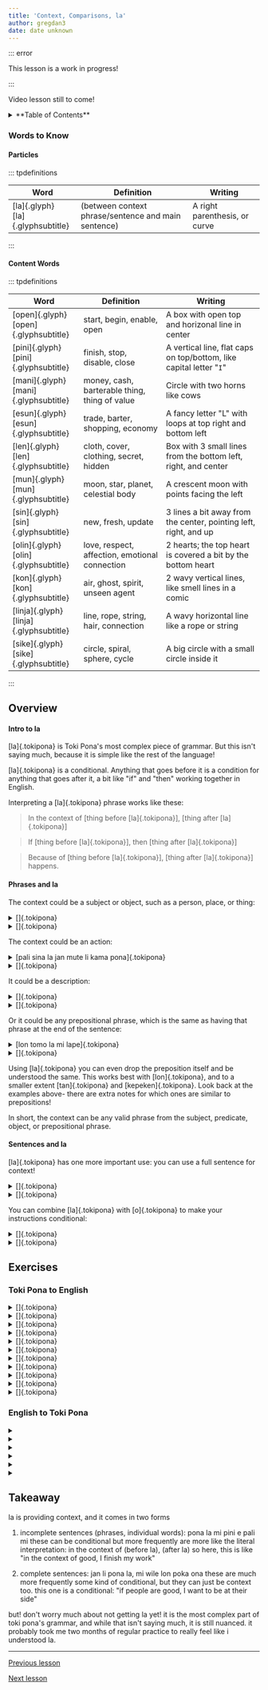 ```yaml
---
title: 'Context, Comparisons, la'
author: gregdan3
date: date unknown
---
```

::: error

This lesson is a work in progress!

:::

Video lesson still to come!

<details><summary>**Table of Contents**</summary>

<!-- toc -->

  - [Words to Know](#words-to-know)
    - [Particles](#particles)
    - [Content Words](#content-words)
- [Overview](#overview)
    - [Intro to la](#intro-to-la)
    - [Phrases and la](#phrases-and-la)
    - [Sentences and la](#sentences-and-la)
- [Exercises](#exercises)
  - [Toki Pona to English](#toki-pona-to-english)
  - [English to Toki Pona](#english-to-toki-pona)
- [Takeaway](#takeaway)

<!-- tocstop -->

</details>

### Words to Know

#### Particles

::: tpdefinitions

| Word                                  | Definition                                          | Writing                       |
| ------------------------------------- | --------------------------------------------------- | ----------------------------- |
| [la]{.glyph}<br/>[la]{.glyphsubtitle} | (between context phrase/sentence and main sentence) | A right parenthesis, or curve |

:::

#### Content Words

::: tpdefinitions

| Word                                        | Definition                                     | Writing                                                             |
| ------------------------------------------- | ---------------------------------------------- | ------------------------------------------------------------------- |
| [open]{.glyph}<br/>[open]{.glyphsubtitle}   | start, begin, enable, open                     | A box with open top and horizonal line in center                    |
| [pini]{.glyph}<br/>[pini]{.glyphsubtitle}   | finish, stop, disable, close                   | A vertical line, flat caps on top/bottom, like capital letter "`I`" |
| [mani]{.glyph}<br/>[mani]{.glyphsubtitle}   | money, cash, barterable thing, thing of value  | Circle with two horns like cows                                     |
| [esun]{.glyph}<br/>[esun]{.glyphsubtitle}   | trade, barter, shopping, economy               | A fancy letter "L" with loops at top right and bottom left          |
| [len]{.glyph}<br/>[len]{.glyphsubtitle}     | cloth, cover, clothing, secret, hidden         | Box with 3 small lines from the bottom left, right, and center      |
| [mun]{.glyph}<br/>[mun]{.glyphsubtitle}     | moon, star, planet, celestial body             | A crescent moon with points facing the left                         |
| [sin]{.glyph}<br/>[sin]{.glyphsubtitle}     | new, fresh, update                             | 3 lines a bit away from the center, pointing left, right, and up    |
| [olin]{.glyph}<br/>[olin]{.glyphsubtitle}   | love, respect, affection, emotional connection | 2 hearts; the top heart is covered a bit by the bottom heart        |
| [kon]{.glyph}<br/>[kon]{.glyphsubtitle}     | air, ghost, spirit, unseen agent               | 2 wavy vertical lines, like smell lines in a comic                  |
| [linja]{.glyph}<br/>[linja]{.glyphsubtitle} | line, rope, string, hair, connection           | A wavy horizontal line like a rope or string                        |
| [sike]{.glyph}<br/>[sike]{.glyphsubtitle}   | circle, spiral, sphere, cycle                  | A big circle with a small circle inside it                          |

:::

## Overview

#### Intro to la

[la]{.tokipona} is Toki Pona's most complex piece of grammar. But this isn't saying much, because it is simple like the rest of the language!

[la]{.tokipona} is a conditional. Anything that goes before it is a condition for anything that goes after it, a bit like "if" and "then" working together in English.

Interpreting a [la]{.tokipona} phrase works like these:

> In the context of [thing before [la]{.tokipona}], [thing after [la]{.tokipona}]

> If [thing before [la]{.tokipona}], then [thing after [la]{.tokipona}]

> Because of [thing before [la]{.tokipona}], [thing after [la]{.tokipona}] happens.

#### Phrases and la

The context could be a subject or object, such as a person, place, or thing:

<details><summary> []{.tokipona} </summary>

</details>

<details><summary> []{.tokipona} </summary>

</details>

The context could be an action:

<details><summary> [pali sina la jan mute li kama pona]{.tokipona} </summary>

Because of your work, many people have gotten better.

::: info

This is similar to using **tan**!

[jan mute li kama pona tan pali sina]{.tokipona}

:::

</details>

<details><summary> []{.tokipona} </summary>

</details>

It could be a description:

<details><summary> []{.tokipona} </summary>

</details>

<details><summary> []{.tokipona} </summary>

</details>

Or it could be any prepositional phrase, which is the same as having that phrase at the end of the sentence:

<details><summary> [lon tomo la mi lape]{.tokipona} </summary>

In a home, I sleep.

</details>

<details><summary> []{.tokipona} </summary>

</details>

Using [la]{.tokipona} you can even drop the preposition itself and be understood the same. This works best with [lon]{.tokipona}, and to a smaller extent [tan]{.tokipona} and [kepeken]{.tokipona}. Look back at the examples above- there are extra notes for which ones are similar to prepositions!

In short, the context can be any valid phrase from the subject, predicate, object, or prepositional phrase.

#### Sentences and la

[la]{.tokipona} has one more important use: you can use a full sentence for context!

<details><summary> []{.tokipona} </summary>

</details>

<details><summary> []{.tokipona} </summary>

</details>

You can combine [la]{.tokipona} with [o]{.tokipona} to make your instructions conditional:

<details><summary> []{.tokipona} </summary>

</details>

<details><summary> []{.tokipona} </summary>

</details>

## Exercises

### Toki Pona to English

<details><summary> []{.tokipona} </summary>

</details>

<details><summary> []{.tokipona} </summary>

</details>

<details><summary> []{.tokipona} </summary>

</details>

<details><summary> []{.tokipona} </summary>

</details>

<details><summary> []{.tokipona} </summary>

</details>

<details><summary> []{.tokipona} </summary>

</details>

<details><summary> []{.tokipona} </summary>

</details>

<details><summary> []{.tokipona} </summary>

</details>

<details><summary> []{.tokipona} </summary>

</details>

<details><summary> []{.tokipona} </summary>

</details>

<details><summary> []{.tokipona} </summary>

</details>

### English to Toki Pona

<details><summary>  </summary>

[]{.tokipona}

</details>

<details><summary>  </summary>

[]{.tokipona}

</details>

<details><summary>  </summary>

[]{.tokipona}

</details>

<details><summary>  </summary>

[]{.tokipona}

</details>

<details><summary>  </summary>

[]{.tokipona}

</details>

<details><summary>  </summary>

[]{.tokipona}

</details>

## Takeaway

la is providing context, and it comes in two forms

1. incomplete sentences (phrases, individual words):
   pona la mi pini e pali mi
   these can be conditional but more frequently are more like the literal interpretation: in the context of (before la), (after la)
   so here, this is like "in the context of good, I finish my work"

2. complete sentences:
   jan li pona la, mi wile lon poka ona
   these are much more frequently some kind of conditional, but they can just be context too. this one is a conditional:
   "if people are good, I want to be at their side"

but! don't worry much about not getting la yet! it is the most complex part of toki pona's grammar, and while that isn't saying much, it is still nuanced. it probably took me two months of regular practice to really feel like i understood la.

---

[Previous lesson](./interjections.html)

[Next lesson](./seme.html)

